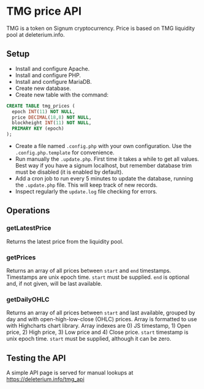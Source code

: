 # TMG price API
TMG is a token on Signum cryptocurrency. Price is based on TMG liquidity pool at deleterium.info.

## Setup
* Install and configure Apache.
* Install and configure PHP.
* Install and configure MariaDB.
* Create new database.
* Create new table with the command:
```sql
CREATE TABLE tmg_prices (
  epoch INT(11) NOT NULL,
  price DECIMAL(18,8) NOT NULL,
  blockheight INT(11) NOT NULL,
  PRIMARY KEY (epoch)
);
```
* Create a file named `.config.php` with your own configuration. Use the `.config.php.template` for convenience.
* Run manually the `.update.php`. First time it takes a while to get all values. Best way if you have a signum localhost, but remember database trim must be disabled (it is enabled by default).
* Add a cron job to run every 5 minutes to update the database, running the `.update.php` file. This will keep track of new records.
* Inspect regularly the `update.log` file checking for errors.

## Operations

### getLatestPrice
Returns the latest price from the liquidity pool.

### getPrices
Returns an array of all prices between `start` and `end` timestamps. Timestamps are unix epoch time. `start` must be supplied. `end` is optional and, if not given, will be last available.

### getDailyOHLC
Returns an array of all prices between `start` and last available, grouped by day and with open-high-low-close (OHLC) prices. Array is formatted to use with Highcharts chart library. Array indexes are 0) JS timestamp, 1) Open price, 2) High price, 3) Low price and 4) Close price. `start` timestamp is unix epoch time. `start` must be supplied, although it can be zero.

## Testing the API
A simple API page is served for manual lookups at https://deleterium.info/tmg_api
